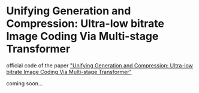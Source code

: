 # Unifying Generation and Compression: Ultra-low bitrate Image Coding Via Multi-stage Transformer
official code of the paper ["Unifying Generation and Compression: Ultra-low bitrate Image Coding Via Multi-stage Transformer"](https://arxiv.org/abs/2403.03736)  

coming soon...
